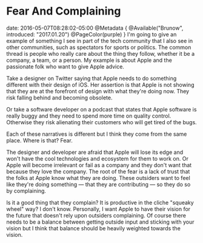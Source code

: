 # Fear And Complaining
date: 2016-05-07T08:28:02-05:00
@Metadata {
  @Available("Brunow", introduced: "2017.01.20")
  @PageColor(purple)
}
I'm going to give an example of something I see in part of the tech community that I also see in other communities, such as spectators for sports or politics. The common thread is people who really care about the thing they follow, whether it be a company, a team, or a person. My example is about Apple and the passionate folk who want to give Apple advice.

Take a designer on Twitter saying that Apple needs to do something different with their design of iOS. Her assertion is that Apple is not showing that they are at the forefront of design with what they're doing now. They risk falling behind and becoming obsolete.

Or take a software developer on a podcast that states that Apple software is really buggy and they need to spend more time on quality control. Otherwise they risk alienating their customers who will get tired of the bugs.

Each of these narratives is different but I think they come from the same place. Where is that? Fear.

The designer and developer are afraid that Apple will lose its edge and won't have the cool technologies and ecosystem for them to work on. Or Apple will become irrelevant or fail as a company and they don't want that because they love the company. The root of the fear is a lack of trust that the folks at Apple know what they are doing. These outsiders want to feel like they're doing something &mdash; that they are contributing &mdash; so they do so by complaining.

Is it a good thing that they complain? It is productive in the cliche "squeaky wheel" way? I don't know. Personally, I want Apple to have their vision for the future that doesn't rely upon outsiders complaining. Of course there needs to be a balance between getting outside input and sticking with your vision but I think that balance should be heavily weighted towards the vision.
